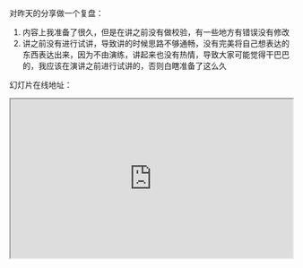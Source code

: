 对昨天的分享做一个复盘：

1.  内容上我准备了很久，但是在讲之前没有做校验，有一些地方有错误没有修改
2.  讲之前没有进行试讲，导致讲的时候思路不够通畅，没有完美将自己想表达的东西表达出来，因为不由演练，讲起来也没有热情，导致大家可能觉得干巴巴的，我应该在演讲之前进行试讲的，否则白瞎准备了这么久

幻灯片在线地址：

<iframe src="https://lastknightcoder.github.io/sharing" allowfullscreen width="100%" style="aspect-ratio: 16/9;"></iframe>